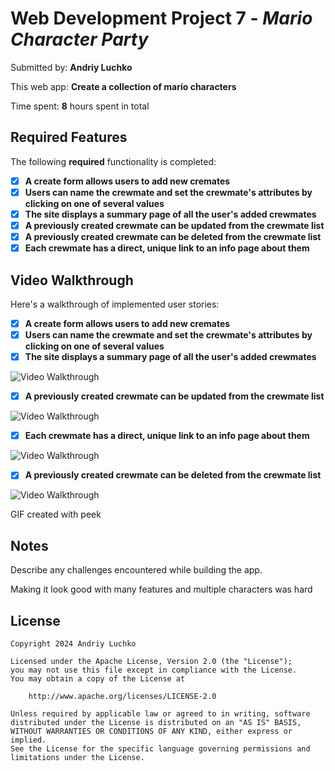 # Web Development Project 7 - *Mario Character Party*

Submitted by: **Andriy Luchko**

This web app: **Create a collection of mario characters**

Time spent: **8** hours spent in total

## Required Features

The following **required** functionality is completed:

- [X] **A create form allows users to add new cremates**
- [X] **Users can name the crewmate and set the crewmate's attributes by clicking on one of several values**
- [X] **The site displays a summary page of all the user's added crewmates**
- [X] **A previously created crewmate can be updated from the crewmate list**
- [X] **A previously created crewmate can be deleted from the crewmate list**
- [X] **Each crewmate has a direct, unique link to an info page about them**

## Video Walkthrough

Here's a walkthrough of implemented user stories:
- [X] **A create form allows users to add new cremates**
- [X] **Users can name the crewmate and set the crewmate's attributes by clicking on one of several values**
- [X] **The site displays a summary page of all the user's added crewmates**
<img src='https://i.imgur.com/cBLLRQA.gif' title='Video Walkthrough' width='' alt='Video Walkthrough' />

- [X] **A previously created crewmate can be updated from the crewmate list**
<img src='https://i.imgur.com/rsF8tsa.gif' title='Video Walkthrough' width='' alt='Video Walkthrough' />

- [X] **Each crewmate has a direct, unique link to an info page about them**
<img src='https://i.imgur.com/LXWgtmx.gif' title='Video Walkthrough' width='' alt='Video Walkthrough' />

- [X] **A previously created crewmate can be deleted from the crewmate list**
<img src='https://i.imgur.com/VcbU7Ac.gif' title='Video Walkthrough' width='' alt='Video Walkthrough' />


<!-- Replace this with whatever GIF tool you used! -->
GIF created with peek
<!-- Recommended tools:
[Kap](https://getkap.co/) for macOS
[ScreenToGif](https://www.screentogif.com/) for Windows
[peek](https://github.com/phw/peek) for Linux. -->

## Notes

Describe any challenges encountered while building the app.

Making it look good with many features and multiple characters was hard

## License

    Copyright 2024 Andriy Luchko

    Licensed under the Apache License, Version 2.0 (the "License");
    you may not use this file except in compliance with the License.
    You may obtain a copy of the License at

        http://www.apache.org/licenses/LICENSE-2.0

    Unless required by applicable law or agreed to in writing, software
    distributed under the License is distributed on an "AS IS" BASIS,
    WITHOUT WARRANTIES OR CONDITIONS OF ANY KIND, either express or implied.
    See the License for the specific language governing permissions and
    limitations under the License.
